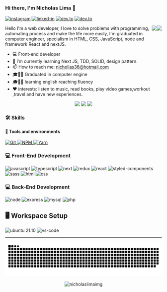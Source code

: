 ### Hi there, I'm Nicholas Lima 👋

[![instagram](https://img.shields.io/badge/Instagram-E4405F?style=for-the-badge&logo=instagram&logoColor=white)](https://www.instagram.com/nicholas.clima/)
[![linked-in](https://img.shields.io/badge/Linkedin-0077B5?style=for-the-badge&logo=LinkedIn&logoColor=white)](https://www.linkedin.com/in/nicholas-lima-a360311bb)
[![dev.to](https://img.shields.io/badge/dev.to-0A0A0A?style=for-the-badge&logo=devdotto&logoColor=white)](https://dev.to/nicholaslima)
[![dev.to](https://img.shields.io/badge/Medium-12100E?style=for-the-badge&logo=medium&logoColor=white)](https://medium.com/@nichollas36)



<div align="center"> 
 
<img height="180em" align="right" src="https://media3.giphy.com/media/HFGkuPyERT0Ig37jsS/giphy.webp?cid=ecf05e4799r7rjf60ue0dqx34wjfzni5hd38553zjv0gunqw&rid=giphy.webp&ct=g"/>
 
<img height="180em" align="right" src="https://media4.giphy.com/media/cQ23bDqzbWbh240xQq/200w.webp?cid=ecf05e47vt8bszc88jrqvv30n6ynd1aa4ix8ebdfl68x7h07&rid=200w.webp&ct=g"/>
 

</div>

Hello I'm a web developer, I love to solve problems with programming, automating process and make the life more easily, I'm graduated in computer engineer, specialism in HTML, CSS, JavaScript, node and framework React and nextJS.

- 💻 Front-end developer
- 🌱 I’m currently learning Next JS, TDD, SOLID, design pattern.
- 📫 How to reach me: nichollas36@hotmail.com
- 🎓👨‍🎓 Graduated in computer engine
- 🎓👨‍🎓 learning english reaching fluency
- ❤️ interests:  listen to music,  read books,  play video games,workout ,travel and have new experiences.



<div align="center">

  <img height="180em" src="https://github-readme-stats.vercel.app/api?username=nicholaslima&show_icons=true&theme=dracula&include_all_commits=true&count_private=true"/>
  
  <img height="180em" src="https://github-readme-stats.vercel.app/api/top-langs/?username=nicholaslima&layout=compact&langs_count=7&theme=dracula"/>

  <img height="150em" src="https://github-readme-streak-stats.herokuapp.com/?user=nicholaslima&hide_border=true&theme=dracula&show_icons=true"/>  

  
</div>
 

### 🛠️ Skills

#### :wrench: Tools and environments

<!-- GIT -->
<a href="#">
      <img alt="Git" src="https://img.shields.io/badge/Git-F05032.svg?style=for-the-badge&logo=git&logoColor=white" />
</a>
<!-- NPM -->
<a href="#">
      <img alt="NPM" src="https://img.shields.io/badge/NPM-CB3837.svg?style=for-the-badge&logo=npm&logoColor=white" />
</a>
<!-- YARN -->
<a href="#">
      <img alt="Yarn" src="https://img.shields.io/badge/Yarn-2C8EBB.svg?style=for-the-badge&logo=yarn&logoColor=white" />
</a>

### :computer: Front-End Development

![javascript](https://img.shields.io/badge/JavaScript-F7DF1E?style=for-the-badge&logo=javascript&logoColor=black)
![typescript](https://img.shields.io/badge/TypeScript-3178C6?style=for-the-badge&logo=typescript&logoColor=white)
![next](https://img.shields.io/badge/Next-000000?style=for-the-badge&logo=nextdotjs&logoColor=FFFFFF)
![redux](https://img.shields.io/badge/Redux-593D88?style=for-the-badge&logo=redux&logoColor=white)
![react](https://img.shields.io/badge/React-20232A?style=for-the-badge&logo=react&logoColor=61DAFB)
![styled-components](https://img.shields.io/badge/styled_components-DB7093?style=for-the-badge&logo=styled-components&logoColor=white)
![sass](https://img.shields.io/badge/Sass-CF649A?style=for-the-badge&logo=sass&logoColor=white)
![html](https://img.shields.io/badge/HTML5-E34F26?style=for-the-badge&logo=html5&logoColor=white)
![css](https://img.shields.io/badge/CSS3-1572B6?style=for-the-badge&logo=css3&logoColor=white)


### :computer: Back-End Development

![node](https://img.shields.io/badge/Node.js-43853D?style=for-the-badge&logo=node.js&logoColor=white)
![express](https://img.shields.io/badge/Express.js-404D59?style=for-the-badge)
![mysql](https://img.shields.io/badge/MySQL-00000F?style=for-the-badge&logo=mysql&logoColor=white)
![php](https://img.shields.io/badge/PHP-777BB4?style=for-the-badge&logo=php&logoColor=white)


## 🖥️ Workspace Setup

![ubuntu 21.10](https://img.shields.io/badge/Ubuntu-e95420?style=for-the-badge&logo=ubuntu&logoColor=white)
![vs-code](https://img.shields.io/badge/VS_Code-007ACC?style=for-the-badge&logo=Visual-Studio-Code&logoColor=white)

---
  ![Snake animation](https://github.com/nicholaslima/nicholaslima/blob/output/github-contribution-grid-snake.svg)
 <p align="center"> <img src="https://komarev.com/ghpvc/?username=nicholaslima&style=for-the-badge" alt="nicholaslimaimg" /> </p>


